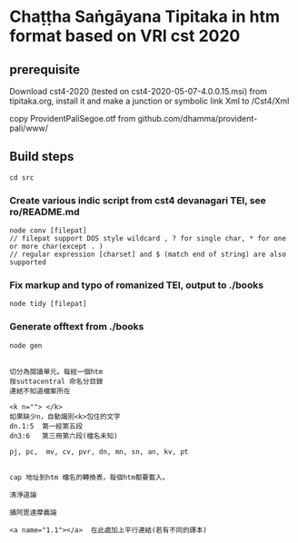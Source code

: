 # Chaṭṭha Saṅgāyana Tipitaka in htm format based on VRI cst 2020

## prerequisite

Download cst4-2020 (tested on cst4-2020-05-07-4.0.0.15.msi) from tipitaka.org, install it and make a junction or symbolic link Xml to /Cst4/Xml

copy ProvidentPaliSegoe.otf from github.com/dhamma/provident-pali/www/

## Build steps
    cd src
    
### Create various indic script from cst4 devanagari TEI, see ro/README.md
    node conv [filepat]
    // filepat support DOS style wildcard , ? for single char, * for one or more char(except . )
    // regular expression [charset] and $ (match end of string) are also supported

### Fix markup and typo of romanized TEI, output to ./books
    node tidy [filepat]

### Generate offtext from ./books
    node gen

##
  
    切分為閱讀單元。每經一個htm
    按suttacentral 命名分目錄
    連結不知道檔案所在

    <k n=""> </k>
    如果缺少n，自動識別<k>包住的文字
    dn.1:5  第一經第五段
    dn3:6   第三冊第六段(檔名未知)
    
    pj, pc,  mv, cv, pvr, dn, mn, sn, an, kv, pt


    cap 地址到htm 檔名的轉換表，每個htm都要載入。

    清淨道論

    攝阿毘達摩義論  

    <a name="1.1"></a>  在此處加上平行連結(若有不同的譯本)











